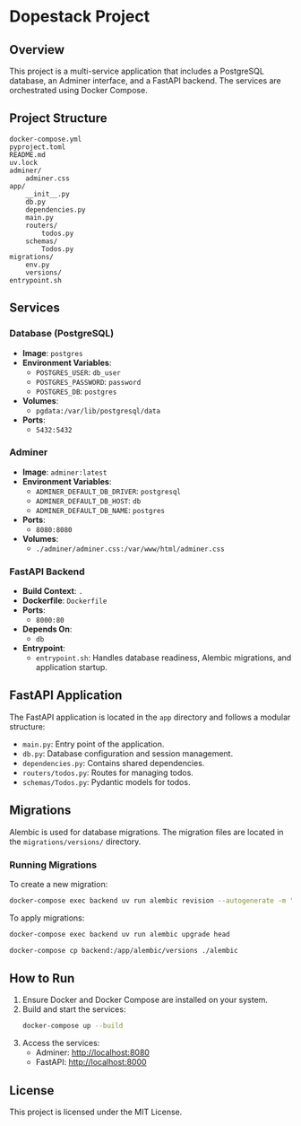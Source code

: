 # Dopestack Project

## Overview
This project is a multi-service application that includes a PostgreSQL database, an Adminer interface, and a FastAPI backend. The services are orchestrated using Docker Compose.

## Project Structure
```
docker-compose.yml
pyproject.toml
README.md
uv.lock
adminer/
    adminer.css
app/
    __init__.py
    db.py
    dependencies.py
    main.py
    routers/
        todos.py
    schemas/
        Todos.py
migrations/
    env.py
    versions/
entrypoint.sh
```

## Services

### Database (PostgreSQL)
- **Image**: `postgres`
- **Environment Variables**:
  - `POSTGRES_USER`: `db_user`
  - `POSTGRES_PASSWORD`: `password`
  - `POSTGRES_DB`: `postgres`
- **Volumes**:
  - `pgdata:/var/lib/postgresql/data`
- **Ports**:
  - `5432:5432`

### Adminer
- **Image**: `adminer:latest`
- **Environment Variables**:
  - `ADMINER_DEFAULT_DB_DRIVER`: `postgresql`
  - `ADMINER_DEFAULT_DB_HOST`: `db`
  - `ADMINER_DEFAULT_DB_NAME`: `postgres`
- **Ports**:
  - `8080:8080`
- **Volumes**:
  - `./adminer/adminer.css:/var/www/html/adminer.css`

### FastAPI Backend
- **Build Context**: `.`
- **Dockerfile**: `Dockerfile`
- **Ports**:
  - `8000:80`
- **Depends On**:
  - `db`
- **Entrypoint**:
  - `entrypoint.sh`: Handles database readiness, Alembic migrations, and application startup.

## FastAPI Application
The FastAPI application is located in the `app` directory and follows a modular structure:

- `main.py`: Entry point of the application.
- `db.py`: Database configuration and session management.
- `dependencies.py`: Contains shared dependencies.
- `routers/todos.py`: Routes for managing todos.
- `schemas/Todos.py`: Pydantic models for todos.

## Migrations
Alembic is used for database migrations. The migration files are located in the `migrations/versions/` directory.

### Running Migrations
To create a new migration:
```bash
docker-compose exec backend uv run alembic revision --autogenerate -m "migration message"
```

To apply migrations:
```bash
docker-compose exec backend uv run alembic upgrade head
```

```bash
docker-compose cp backend:/app/alembic/versions ./alembic
```

## How to Run
1. Ensure Docker and Docker Compose are installed on your system.
2. Build and start the services:
   ```bash
   docker-compose up --build
   ```
3. Access the services:
   - Adminer: [http://localhost:8080](http://localhost:8080)
   - FastAPI: [http://localhost:8000](http://localhost:8000)

## License
This project is licensed under the MIT License.
